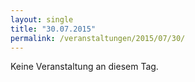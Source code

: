 ```yaml
---
layout: single
title: "30.07.2015"
permalink: /veranstaltungen/2015/07/30/
---
```


Keine Veranstaltung an diesem Tag.
